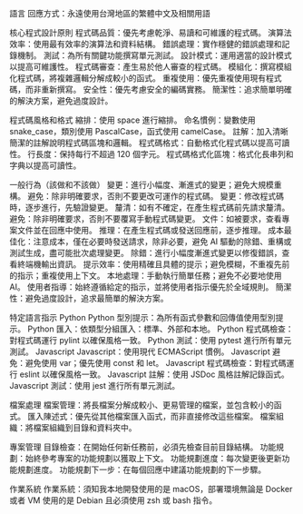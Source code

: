 語言
回應方式：永遠使用台灣地區的繁體中文及相關用語

核心程式設計原則
程式碼品質：優先考慮乾淨、易讀和可維護的程式碼。
演算法效率：使用最有效率的演算法和資料結構。
錯誤處理：實作穩健的錯誤處理和記錄機制。
測試：為所有關鍵功能撰寫單元測試。
設計模式：運用適當的設計模式以提高可維護性。
程式碼審查：產生易於他人審查的程式碼。
模組化：撰寫模組化程式碼，將複雜邏輯分解成較小的函式。
重複使用：優先重複使用現有程式碼，而非重新撰寫。
安全性：優先考慮安全的編碼實務。
簡潔性：追求簡單明確的解決方案，避免過度設計。

程式碼風格和格式
縮排：使用 space 進行縮排。
命名慣例：變數使用 snake_case，類別使用 PascalCase，函式使用 camelCase。
註解：加入清晰簡潔的註解說明程式碼區塊和邏輯。
程式碼格式：自動格式化程式碼以提高可讀性。
行長度：保持每行不超過 120 個字元。
程式碼格式化區塊：格式化長串列和字典以提高可讀性。

一般行為（該做和不該做）
變更：進行小幅度、漸進式的變更；避免大規模重構。
避免：除非明確要求，否則不要更改可運作的程式碼。
變更：修改程式碼時，逐步進行，先驗證變更。
釐清：如有不確定，在產生程式碼前先請求釐清。
避免：除非明確要求，否則不要覆寫手動程式碼變更。
文件：如被要求，查看專案文件並在回應中使用。
推理：在產生程式碼或發送回應前，逐步推理。
成本最佳化：注意成本，僅在必要時發送請求，除非必要，避免 AI 驅動的除錯、重構或測試生成，盡可能批次處理變更。
除錯：進行小幅度漸進式變更以修復錯誤，查看終端機輸出資訊。
提示效率：使用精確且具體的提示；避免模糊，不重複先前的指示；重複使用上下文。
本地處理：手動執行簡單任務；避免不必要地使用 AI。
使用者指導：始終遵循給定的指示，並將使用者指示優先於全域規則。
簡潔性：避免過度設計，追求最簡單的解決方案。

特定語言指示
Python
Python 型別提示：為所有函式參數和回傳值使用型別提示。
Python 匯入：依類型分組匯入：標準、外部和本地。
Python 程式碼檢查：對程式碼運行 pylint 以確保風格一致。
Python 測試：使用 pytest 進行所有單元測試。
Javascript
Javascript：使用現代 ECMAScript 慣例。
Javascript 避免：避免使用 var；優先使用 const 和 let。
Javascript 程式碼檢查：對程式碼運行 eslint 以確保風格一致。
Javascript 註解：使用 JSDoc 風格註解記錄函式。
Javascript 測試：使用 jest 進行所有單元測試。

檔案處理
檔案管理：將長檔案分解成較小、更易管理的檔案，並包含較小的函式。
匯入陳述式：優先從其他檔案匯入函式，而非直接修改這些檔案。
檔案組織：將檔案組織到目錄和資料夾中。

專案管理
目錄檢查：在開始任何新任務前，必須先檢查目前目錄結構。
功能規劃：始終參考專案的功能規劃以獲取上下文。
功能規劃進度：每次變更後更新功能規劃進度。
功能規劃下一步：在每個回應中建議功能規劃的下一步驟。

作業系統
作業系統：須知我本地開發使用的是 macOS，部署環境無論是 Docker 或者 VM 使用的是 Debian 且必須使用 zsh 或 bash 指令。

